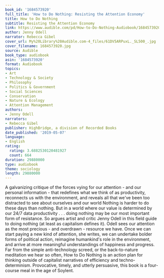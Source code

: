 ```yaml
---
book_id: '1684573920'
full_title: 'How to Do Nothing: Resisting the Attention Economy'
title: How to Do Nothing
subtitle: Resisting the Attention Economy
link: https://www.audible.com/pd/How-to-Do-Nothing-Audiobook/1684573920
author: Jenny Odell
narrator: Rebecca Gibel
cover_url: My%20Library%20Audible.com-4_files/61DV5ARPuxL._SL500_.jpg
cover_filename: 1684573920.jpg
source: Audible
book_type: audiobook
asin: '1684573920'
format: Audiobook
topics:
- Art
- Technology & Society
- Philosophy
- Politics & Government
- Social Sciences
- Conservation
- Nature & Ecology
- Attention Management
authors:
- Jenny Odell
narrators:
- Rebecca Gibel
publisher: HighBridge, a division of Recorded Books
date_published: '2019-05-07'
language:
- English
rating:
  rating: 3.6882530120481927
  count: 664
duration: 29880000
type: audiobook
theme: sociology
length: 29880000
---
```

A galvanizing critique of the forces vying for our attention - and our personal information - that redefines what we think of as productivity, reconnects us with the environment, and reveals all that we've been too distracted to see about ourselves and our world
Nothing is harder to do these days than nothing. But in a world where our value is determined by our 24/7 data productivity . . . doing nothing may be our most important form of resistance.
So argues artist and critic Jenny Odell in this field guide to doing nothing (at least as capitalism defines it). Odell sees our attention as the most precious - and overdrawn - resource we have. Once we can start paying a new kind of attention, she writes, we can undertake bolder forms of political action, reimagine humankind's role in the environment, and arrive at more meaningful understandings of happiness and progress.
Far from the simple anti-technology screed, or the back-to-nature meditation we hear so often, How to Do Nothing is an action plan for thinking outside of capitalist narratives of efficiency and techno-determinism. Provocative, timely, and utterly persuasive, this book is a four-course meal in the age of Soylent.

